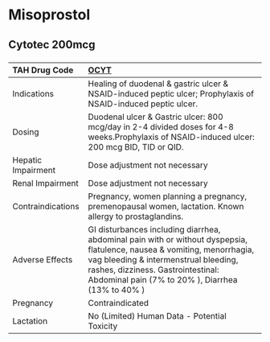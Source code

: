 # Misoprostol

## Cytotec 200mcg

##### 

| TAH Drug Code      | [OCYT](https://www.tahsda.org.tw/drugs/hissearch.php?drug_code=OCYT)                                                                                                                                                                                       |
|:-------------------|:-----------------------------------------------------------------------------------------------------------------------------------------------------------------------------------------------------------------------------------------------------------|
| Indications        | Healing of duodenal & gastric ulcer & NSAID-induced peptic ulcer; Prophylaxis of NSAID-induced peptic ulcer.                                                                                                                                               |
| Dosing             | Duodenal ulcer & Gastric ulcer: 800 mcg/day in 2-4 divided doses for 4-8 weeks.Prophylaxis of NSAID-induced ulcer: 200 mcg BID, TID or QID.                                                                                                                |
| Hepatic Impairment | Dose adjustment not necessary                                                                                                                                                                                                                              |
| Renal Impairment   | Dose adjustment not necessary                                                                                                                                                                                                                              |
| Contraindications  | Pregnancy, women planning a pregnancy, premenopausal women, lactation. Known allergy to prostaglandins.                                                                                                                                                    |
| Adverse Effects    | GI disturbances including diarrhea, abdominal pain with or without dyspepsia, flatulence, nausea & vomiting, menorrhagia, vag bleeding & intermenstrual bleeding, rashes, dizziness. Gastrointestinal: Abdominal pain (7% to 20% ), Diarrhea (13% to 40% ) |
| Pregnancy          | Contraindicated                                                                                                                                                                                                                                            |
| Lactation          | No (Limited) Human Data - Potential Toxicity                                                                                                                                                                                                               |

